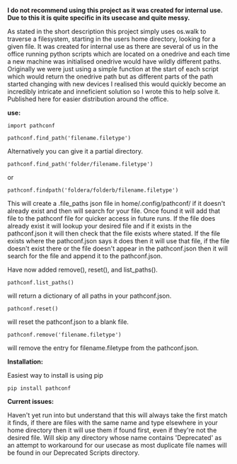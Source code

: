**I do not recommend using this project as it was created for internal use. Due to this it is quite specific in its usecase and quite messy.**

As stated in the short description this project simply uses os.walk to traverse a filesystem, starting in the users home directory, looking for a given file.
It was created for internal use as there are several of us in the office running python scripts which are located on a onedrive and each time a new machine was initialised onedrive would have wildly different paths.
Originally we were just using a simple function at the start of each script which would return the onedrive path but as different parts of the path started changing with new devices I realised this would quickly become an incredibly intricate and inneficient solution so I wrote this to help solve it. Published here for easier distribution around the office.

**use:**

```
import pathconf

pathconf.find_path('filename.filetype')
```

Alternatively you can give it a partial directory.

```
pathconf.find_path('folder/filename.filetype')
```
or
```
pathconf.findpath('foldera/folderb/filename.filetype')
```


This will create a .file_paths json file in home/.config/pathconf/ if it doesn't already exist and then will search for your file. Once found it will add that file to the pathconf file for quicker access in future runs. 
If the file does already exist it will lookup your desired file and if it exists in the pathconf.json it will then check that the file exists where stated.
If the file exists where the pathconf.json says it does then it will use that file, if the file doesn't exist there or the file doesn't appear in the pathconf.json then it will search for the file and append it to the pathconf.json.

Have now added remove(), reset(), and list_paths().

```
pathconf.list_paths()
```

will return a dictionary of all paths in your pathconf.json.

```
pathconf.reset()
```

will reset the pathconf.json to a blank file.

```
pathconf.remove('filename.filetype')
```

will remove the entry for filename.filetype from the pathconf.json.

**Installation:**

Easiest way to install is using pip

```
pip install pathconf
```


**Current issues:**

Haven't yet run into but understand that this will always take the first match it finds, if there are files with the same name and type elsewhere in your home directory then it will use them if found first, even if they're not the desired file. Will skip any directory whose name contains 'Deprecated' as an attempt to workaround for our usecase as most duplicate file names will be found in our Deprecated Scripts directory.
